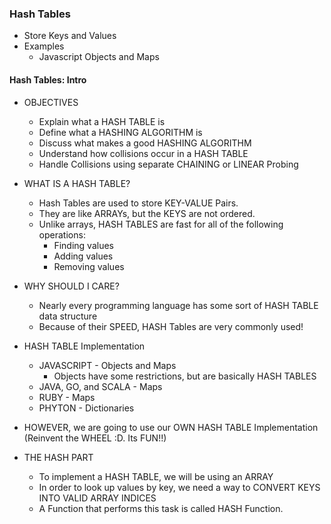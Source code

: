 ### Hash Tables

- Store Keys and Values
- Examples
  - Javascript Objects and Maps

#### Hash Tables: Intro

- OBJECTIVES

  - Explain what a HASH TABLE is
  - Define what a HASHING ALGORITHM is
  - Discuss what makes a good HASHING ALGORITHM
  - Understand how collisions occur in a HASH TABLE
  - Handle Collisions using separate CHAINING or LINEAR Probing

- WHAT IS A HASH TABLE?

  - Hash Tables are used to store KEY-VALUE Pairs.
  - They are like ARRAYs, but the KEYS are not ordered.
  - Unlike arrays, HASH TABLES are fast for all of the following operations:
    - Finding values
    - Adding values
    - Removing values

- WHY SHOULD I CARE?

  - Nearly every programming language has some sort of HASH TABLE data structure
  - Because of their SPEED, HASH Tables are very commonly used!

- HASH TABLE Implementation

  - JAVASCRIPT - Objects and Maps
    - Objects have some restrictions, but are basically HASH TABLES
  - JAVA, GO, and SCALA - Maps
  - RUBY - Maps
  - PHYTON - Dictionaries

- HOWEVER, we are going to use our OWN HASH TABLE Implementation (Reinvent the WHEEL :D. Its FUN!!)

- THE HASH PART
  - To implement a HASH TABLE, we will be using an ARRAY
  - In order to look up values by key, we need a way to CONVERT KEYS INTO VALID ARRAY INDICES
  - A Function that performs this task is called HASH Function.
